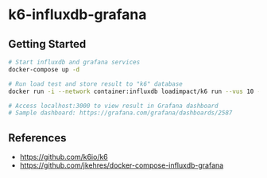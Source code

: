 # k6-influxdb-grafana

## Getting Started

```bash
# Start influxdb and grafana services
docker-compose up -d

# Run load test and store result to "k6" database
docker run -i --network container:influxdb loadimpact/k6 run --vus 10 --duration 10s --out influxdb=http://influxdb:8086/k6 --tag APP_NAME=EPTH_WEBAPP --tag APP_VERSION=1.0.0 - <perf-test.js

# Access localhost:3000 to view result in Grafana dashboard
# Sample dashboard: https://grafana.com/grafana/dashboards/2587
```

## References

- https://github.com/k6io/k6
- https://github.com/jkehres/docker-compose-influxdb-grafana

